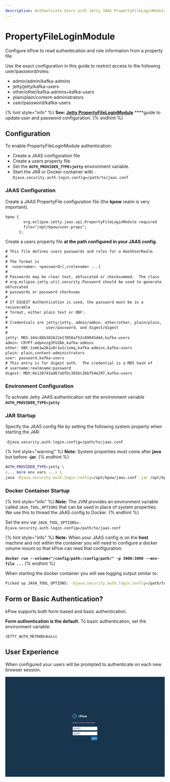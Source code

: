 ```yaml
---
description: Authenticate Users with Jetty JAAS PropertyFileLoginModule
---
```


# PropertyFileLoginModule

Configure kPow to read authentication and role information from a property file.

Use the exact configuration in this guide to restrict access to the following user/password/roles:

* admin/admin/kafka-admins
* jetty/jetty/kafka-users
* other/other/kafka-admins+kafka-users
* plain/plain/content-administrators
* user/password/kafka-users

{% hint style="info" %}
**See:** [**Jetty PropertyFileLoginModule**](https://www.eclipse.org/jetty/documentation/jetty-10/operations-guide/index.html#og-propertyfileloginmodule) ****guide to update user and password configuration.
{% endhint %}

## Configuration

To enable PropertyFileLoginModule authentication:

* Create a JAAS configuration file
* Create a users property file
* Set the **`AUTH_PROVIDER_TYPE=jetty`** environment variable.
* Start the JAR or Docker container with `-Djava.security.auth.login.config=/path/to/jaas.conf`

### JAAS Configuration

Create a JAAS PropertyFile configuration file \(the **kpow** realm is very important\).

```text
kpow {
        org.eclipse.jetty.jaas.spi.PropertyFileLoginModule required
        file="/opt/kpow/user.props";
      };
```

Create a users property file **at the path configured in your JAAS config**.

```text
# This file defines users passwords and roles for a HashUserRealm
#
# The format is
#  <username>: <password>[,<rolename> ...]
#
# Passwords may be clear text, obfuscated or checksummed.  The class
# org.eclipse.jetty.util.security.Password should be used to generate obfuscated
# passwords or password checksums
#
# If DIGEST Authentication is used, the password must be in a recoverable
# format, either plain text or OBF:.
#
# Credentials are jetty/jetty, admin/admin, other/other, plain/plain,
#                 user/password, and digest/digest
#
jetty: MD5:164c88b302622e17050af52c89945d44,kafka-users
admin: CRYPT:adpexzg3FUZAk,kafka-admins
other: OBF:1xmk1w261u9r1w1c1xmq,kafka-admins,kafka-users
plain: plain,content-administrators
user: password,kafka-users
# This entry is for digest auth.  The credential is a MD5 hash of
# username:realmname:password
digest: MD5:6e120743ad67abfbc385bc2bb754e297,kafka-users
```

### Environment Configuration

To activate Jetty JAAS authentication set the environment variable **`AUTH_PROVIDER_TYPE=jetty`**

### JAR Startup

Specify the JAAS config file by setting the following system property when starting the JAR:

  `-Djava.security.auth.login.config=/path/to/jaas.conf` 

{% hint style="warning" %}
**Note:** System properties must come after **java** but before **-jar**.
{% endhint %}

```bash
AUTH_PROVIDER_TYPE=jetty \
<... more env vars ...> \
java -Djava.security.auth.login.config=/opt/kpow/jaas.conf -jar /opt/kpow/latest.jar 
```

### Docker Container Startup

{% hint style="info" %}
**Note:** The JVM provides an environment variable called `JAVA_TOOL_OPTIONS` that can be used in place of system properties. We use this to thread the JAAS config to Docker.
{% endhint %}

Set the env var `JAVA_TOOL_OPTIONS=-Djava.security.auth.login.config=/path/to/jaas.conf`

{% hint style="info" %}
**Note:** When your JAAS config is on the **host** machine and not within the container you will need to configure a docker volume mount so that kPow can read that configuration:

**`docker run --volume="/config/path:/config/path/" -p 3000:3000 --env-file ...`**
{% endhint %}

When starting the docker container you will see logging output similar to:

```bash
Picked up JAVA_TOOL_OPTIONS: -Djava.security.auth.login.config=/path/to/jaas.conf
```

## Form or Basic Authentication?

kPow supports both form-based and basic authentication.

**Form authentication is the default.** To basic authentication, set the environment variable:

```text
JETTY_AUTH_METHOD=basic
```

## User Experience

When configured your users will be prompted to authenticate on each new browser session.

![](../.gitbook/assets/screen-login.png)


